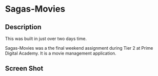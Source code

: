 # Sagas-Movies

## Description

This was built in just over two days time.

Sagas-Movies was a the final weekend assignment during Tier 2 at Prime Digital Academy. It is a movie management application.

## Screen Shot

